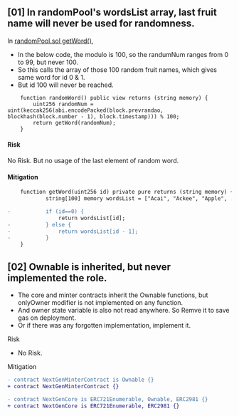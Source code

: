 ## [01] In randomPool's wordsList array, last fruit name will never be used for randomness.

In [randomPool.sol getWord()](https://github.com/code-423n4/2023-10-nextgen/blob/8b518196629faa37eae39736837b24926fd3c07c/smart-contracts/XRandoms.sol#L18),

- In the below code, the modulo is 100, so the randumNum ranges from 0 to 99, but never 100. 
- So this calls the array of those 100 random fruit names, which gives same word for id 0 & 1. 
- But id 100 will never be reached.

```solidity
    function randomWord() public view returns (string memory) {
        uint256 randomNum = uint(keccak256(abi.encodePacked(block.prevrandao, blockhash(block.number - 1), block.timestamp))) % 100;
        return getWord(randomNum);
    }
```

#### Risk

No Risk. But no usage of the last element of random word.

#### Mitigation

```diff
    function getWord(uint256 id) private pure returns (string memory) {
            string[100] memory wordsList = ["Acai", "Ackee", "Apple", ...., "Ugli", "Velvet Apple", "Watermelon"];

-           if (id==0) {
                return wordsList[id];
-           } else {
-               return wordsList[id - 1];
-           }
    }
```


## [02] Ownable is inherited, but never implemented the role.

- The core and minter contracts inherit the Ownable functions, but onlyOwner modifier is not implemented on any function. 
- And owner state variable is also not read anywhere. So Remve it to save gas on deployment. 
- Or if there was any forgotten implementation, implement it.


Risk

- No Risk.

Mitigation

```diff
- contract NextGenMinterContract is Ownable {}
+ contract NextGenMinterContract {}
```

```diff
- contract NextGenCore is ERC721Enumerable, Ownable, ERC2981 {}
+ contract NextGenCore is ERC721Enumerable, ERC2981 {}
```
